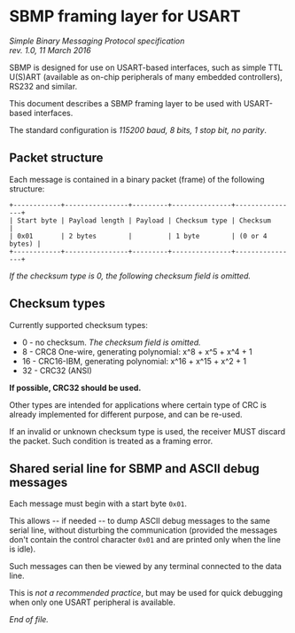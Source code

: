 # SBMP framing layer for USART

<i>
Simple Binary Messaging Protocol specification <br>
rev. 1.0, 11 March 2016
</i>

SBMP is designed for use on USART-based interfaces, such as simple TTL U(S)ART
(available as on-chip peripherals of many embedded controllers), RS232 and 
similar.

This document describes a SBMP framing layer to be used with USART-based 
interfaces.

The standard configuration is *115200 baud, 8 bits, 1 stop bit, no parity*.


## Packet structure

Each message is contained in a binary packet (frame) of the following structure:

```none
+------------+----------------+---------+---------------+----------------+
| Start byte | Payload length | Payload | Checksum type | Checksum       |
| 0x01       | 2 bytes        |         | 1 byte        | (0 or 4 bytes) |
+------------+----------------+---------+---------------+----------------+
```

*If the checksum type is 0, the following checksum field is omitted.*


## Checksum types

Currently supported checksum types:

- 0 - no checksum. *The checksum field is omitted.*
- 8 - CRC8 One-wire, generating polynomial: x^8 + x^5 + x^4 + 1
- 16 - CRC16-IBM, generating polynomial:  x^16 + x^15 + x^2 + 1
- 32 - CRC32 (ANSI)

**If possible, CRC32 should be used.** 

Other types are intended for applications where certain type of CRC is already
implemented for different purpose, and can be re-used.

If an invalid or unknown checksum type is used, the receiver MUST discard the
packet. Such condition is treated as a framing error.


## Shared serial line for SBMP and ASCII debug messages

Each message must begin with a start byte `0x01`.

This allows -- if needed -- to dump ASCII debug messages to the same serial
line, without disturbing the communication (provided the messages don't contain
the control character `0x01` and are printed only when the line is idle).

Such messages can then be viewed by any terminal connected to the data line.

This is *not a recommended practice*, but may be used for quick debugging when 
only one USART peripheral is available.

*End of file.*

